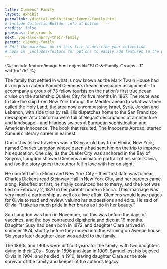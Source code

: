 ```yaml
---
title: Clemens' Family
layout: exhibit
permalink: /digital-exhibition/clemens-family.html
# include CollectionBuilder info at bottom
credits: false
previous: the-grounds
next: you-also-marry-their-family
parent: clemens-family
# Edit the markdown on in this file to describe your collection
# Look in _includes/feature for options to easily add features to the page
---
```


{% include feature/image.html objectid="SLC-&-Family-Groups--1" width="75" %}

The family that settled in what is now known as the Mark Twain House had its origins in author Samuel Clemens’s dream newspaper assignment – to accompany a group of 73 fellow tourists on the nation’s first true ocean cruise on the steamship Quaker City for five months in 1867. 
The route was to take the ship from New York through the Mediterranean to what was then called the Holy Land, the area now encompassing Israel, Syria, Jordan and Lebanon, with side trips by rail. His dispatches home to the San Francisco newspaper Alta California were full of elegant descriptions of architecture and landscape – and hilarious swipes at European sophistication and American innocence.  The book that resulted, The Innocents Abroad, started Samuel’s literary career in earnest.  

One of his fellow travelers was a 18-year-old boy from Elmira, New York, named Charles Langdon whose parents had sent him on the trip to improve his education. One day, as the Quaker City was anchored in the Bay of Smyrna, Langdon showed Clemens a miniature portrait of his sister Olivia, and (so the story goes) the author fell in love with her on sight. 

He courted her in Elmira and New York City – their first date was to hear Charles Dickens read Steinway Hall in New York City, and her parents came along. Rebuffed at first, he finally convinced her to marry, and the knot was tied on February 2, 1870 in her parents home in Elmira. Their marriage was very much a partnership as well as a love affair. Clemens would leave pages for Olivia to read and review, valuing her suggestions and edits. He said of Olivia: “I take as much pride in her brains as I do in her beauty.”

Son Langdon was born in November, but this was before the days of vaccines, and the boy contracted diphtheria and died at 19 months. Daughter Susy had been born in 1872, and daughter Clara arrived in summer 1874, shortly before they moved into the Farmington Avenue house. Six years later daughter Jean was added to the family.

The 1890s and 1900s were difficult years for the family, with two daughters dying in their 20s – Susy in 1896 and Jean in 1909. Samuel lost his beloved Olivia in 1904, and he died in 1910, leaving daughter Clara as the sole survivor of the family and keeper of the author’s legacy.